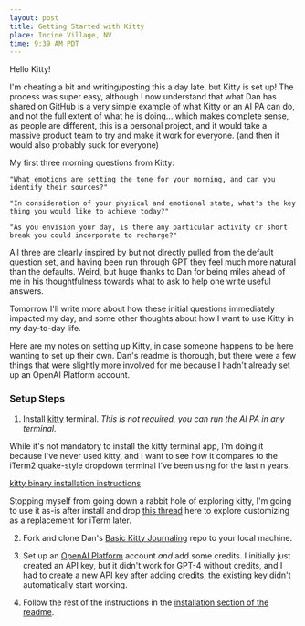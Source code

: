 ```yaml
---
layout: post
title: Getting Started with Kitty
place: Incine Village, NV
time: 9:39 AM PDT
---
```


Hello Kitty!

I'm cheating a bit and writing/posting this a day late, but Kitty is set up! The process was super easy, although I now understand that what Dan has shared on GitHub is a very simple example of what Kitty or an AI PA can do, and not the full extent of what he is doing... which makes complete sense, as people are different, this is a personal project, and it would take a massive product team to try and make it work for everyone. (and then it would also probably suck for everyone)

My first three morning questions from Kitty:

```
"What emotions are setting the tone for your morning, and can you identify their sources?"

"In consideration of your physical and emotional state, what's the key thing you would like to achieve today?"

"As you envision your day, is there any particular activity or short break you could incorporate to recharge?"
```

All three are clearly inspired by but not directly pulled from the default question set, and having been run through GPT they feel much more natural than the defaults. Weird, but huge thanks to Dan for being miles ahead of me in his thoughtfulness towards what to ask to help one write useful answers.

Tomorrow I'll write more about how these initial questions immediately impacted my day, and some other thoughts about how I want to use Kitty in my day-to-day life.

Here are my notes on setting up Kitty, in case someone happens to be here wanting to set up their own. Dan's readme is thorough, but there were a few things that were slightly more involved for me because I hadn't already set up an OpenAI Platform account.

### Setup Steps

1. Install [kitty](https://sw.kovidgoyal.net/kitty/) terminal. _This is not required, you can run the AI PA in any terminal._

While it's not mandatory to install the kitty terminal app, I'm doing it because I've never used kitty, and I want to see how it compares to the iTerm2 quake-style dropdown terminal I've been using for the last n years.

[kitty binary installation instructions](https://sw.kovidgoyal.net/kitty/binary/)

Stopping myself from going down a rabbit hole of exploring kitty, I'm going to use it as-is after install and drop [this thread](https://github.com/kovidgoyal/kitty/issues/45) here to explore customizing as a replacement for iTerm later.

2. Fork and clone Dan's [Basic Kitty Journaling](https://github.com/revdancatt/basic-kitty-journaling) repo to your local machine.

3. Set up an [OpenAI Platform](https://platform.openai.com/welcome?step=create) account *and* add some credits. I initially just created an API key, but it didn't work for GPT-4 without credits, and I had to create a new API key after adding credits, the existing key didn't automatically start working.

4. Follow the rest of the instructions in the [installation section of the readme](https://github.com/revdancatt/basic-kitty-journaling?tab=readme-ov-file#installation).